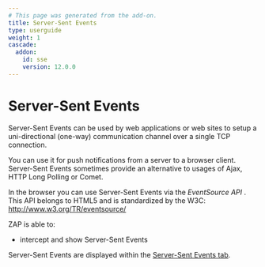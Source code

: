 ```yaml
---
# This page was generated from the add-on.
title: Server-Sent Events
type: userguide
weight: 1
cascade:
  addon:
    id: sse
    version: 12.0.0
---
```


# Server-Sent Events

Server-Sent Events can be used by web applications or web sites to setup a
uni-directional (one-way) communication channel over a single TCP connection.


You can use it for push notifications from a server to a browser client.
Server-Sent Events sometimes provide an alternative to
usages of Ajax, HTTP Long Polling or Comet.


In the browser you can use Server-Sent Events via the *EventSource API* .
This API belongs to HTML5 and is standardized by the W3C:
<http://www.w3.org/TR/eventsource/>

ZAP is able to:

* intercept and show Server-Sent Events

Server-Sent Events are displayed within the [Server-Sent Events tab](/docs/desktop/addons/server-sent-events/tab/).

